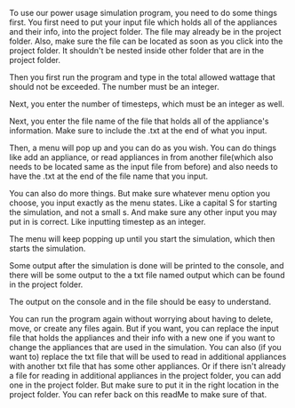 To use our power usage simulation program, you need to do some things first. You first need to put your input file which holds all of the appliances and their info,
into the project folder. The file may already be in the project folder. Also, make sure the file can be located as soon as you click into the project folder. It shouldn't be nested inside other folder that are in the project folder.

Then you first run the program and type in the total allowed wattage that should not be exceeded. The number must be an integer.

Next, you enter the number of timesteps, which must be an integer as well.

Next, you enter the file name of the file that holds all of the appliance's information. Make sure to include the .txt at the end of what you input.

Then, a menu will pop up and you can do as you wish. You can do things like add an appliance, or read appliances in from another file(which also needs to be located same as the input file from before)
and also needs to have the .txt at the end of the file name that you input.

You can also do more things. But make sure whatever menu option you choose, you input exactly as the menu states. Like a capital S for starting the simulation, and not a small s.
And make sure any other input you may put in is correct. Like inputting timestep as an integer.

The menu will keep popping up until you start the simulation, which then starts the simulation.

Some output after the simulation is done will be printed to the console, and there will be some output to the a txt file named output which can be found in the project folder.

The output on the console and in the file should be easy to understand.

You can run the program again without worrying about having to delete, move, or create any files again. But if you want, you can replace the input file that holds the appliances and their info with a new one if you want to change the appliances that are used in the simulation. You can also (if you want to) replace the txt file that will be used to read in additional appliances with another txt file that has some other appliances. Or if there isn't already a file for reading in additional appliances in the project folder, you can add one in the project folder. But make sure to put it in the right location in the project folder. You can refer back on this readMe to make sure of that.
